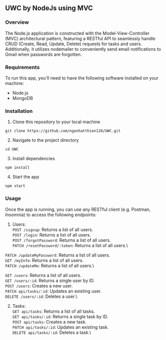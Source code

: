 ## UWC by NodeJs using MVC 

### Overview
The Node.js application is constructed with the Model-View-Controller (MVC) architectural pattern, featuring a RESTful API to seamlessly handle CRUD (Create, Read, Update, Delete) requests for tasks and users. Additionally, it utilizes nodemailer to conveniently send email notifications to Gmail when passwords are forgotten.

### Requirements
To run this app, you'll need to have the following software installed on your machine:

* Node.js
* MongoDB

### Installation
1. Clone this repository to your local machine
```
git clone https://github.com/ngonhatthien120/UWC.git
```

2. Navigate to the project directory
```
cd UWC
```

3. Install dependencies
```
npm install
```

4. Start the app
```
npm start
```

### Usage
Once the app is running, you can use any RESTful client (e.g. Postman, Insomnia) to access the following endpoints:
1. Users:\
`POST /signup`: Returns a list of all users.\
`POST /login`: Returns a list of all users.\
`POST /forgotPassword`: Returns a list of all users.\
`PATCH /resetPassword/:token`: Returns a list of all users.\

`PATCH /updateMyPassword`: Returns a list of all users.\
`GET /myInfo`: Returns a list of all users.\
`PATCH /updateMe`: Returns a list of all users.\

`GET /users`: Returns a list of all users.\
`GET /users/:id`: Returns a single user by ID.\
`POST /users`: Creates a new user.\
`PATCH api/tasks/:id`: Updates an existing user.\
`DELETE /users/:id`: Deletes a user.\

2. Tasks:\
`GET api/tasks`: Returns a list of all tasks.\
`GET api/tasks/:id`: Returns a single task by ID.\
`POST api/tasks`: Creates a new task.\
`PATCH api/tasks/:id`: Updates an existing task.\
`DELETE api/tasks/:id`: Deletes a task.\
